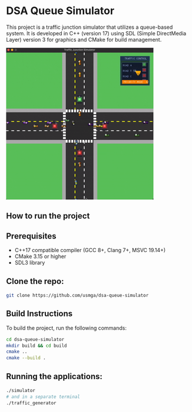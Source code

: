 # DSA Queue Simulator

This project is a traffic junction simulator that utilizes a queue-based system. It is developed in C++ (version 17) using SDL (Simple DirectMedia Layer) version 3 for graphics and CMake for build management.

![Traffic Junction Simulator Demo](demoWork.gif)

## How to run the project

## Prerequisites

- C++17 compatible compiler (GCC 8+, Clang 7+, MSVC 19.14+)
- CMake 3.15 or higher
- SDL3 library

## Clone the repo:
```bash
git clone https://github.com/usmga/dsa-queue-simulator
```
## Build Instructions

To build the project, run the following commands:

```bash
cd dsa-queue-simulator
mkdir build && cd build
cmake ..
cmake --build .
```

## Running the applications:

```bash
./simulator
# and in a separate terminal
./traffic_generator
```
